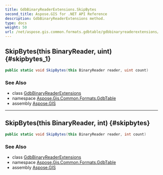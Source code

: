 ```yaml
---
title: GdbBinaryReaderExtensions.SkipBytes
second_title: Aspose.GIS for .NET API Reference
description: GdbBinaryReaderExtensions method. 
type: docs
weight: 50
url: /net/aspose.gis.common.formats.gdbtable/gdbbinaryreaderextensions/skipbytes/
---
```

## SkipBytes(this BinaryReader, uint) {#skipbytes_1}

```csharp
public static void SkipBytes(this BinaryReader reader, uint count)
```

### See Also

* class [GdbBinaryReaderExtensions](../)
* namespace [Aspose.Gis.Common.Formats.GdbTable](../../gdbbinaryreaderextensions/)
* assembly [Aspose.GIS](../../../)

---

## SkipBytes(this BinaryReader, int) {#skipbytes}

```csharp
public static void SkipBytes(this BinaryReader reader, int count)
```

### See Also

* class [GdbBinaryReaderExtensions](../)
* namespace [Aspose.Gis.Common.Formats.GdbTable](../../gdbbinaryreaderextensions/)
* assembly [Aspose.GIS](../../../)


